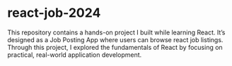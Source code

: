 # react-job-2024
This repository contains a hands-on project I built while learning React. It’s designed as a Job Posting App where users can browse  react job listings. Through this project, I explored the fundamentals of React by focusing on practical, real-world application development.
